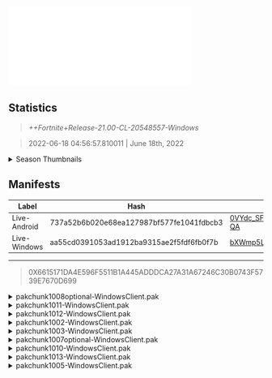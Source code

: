 <div style="pointer-events: none">
  <img style="pointer-events: none" src="https://raw.githubusercontent.com/Tectors/Archive/master/source/dependents/gen.21.00.svg" width="360" height="155">
<div>

## Statistics
> *++Fortnite+Release-21.00-CL-20548557-Windows*

> 2022-06-18 04:56:57.810011 | June 18th, 2022

<details>
  <summary>Season Thumbnails</summary>

  > Seasonal thumbnails are a season's normal ltms and their photos.

  | Name | ID |
  | - | - |
  | [Zero Build - Duos](https://raw.githubusercontent.com/Tectors/Archive/master/source/dependents/monthly-rotaton/playlist_nobuildbr_duo_21_00.png) | Playlist_NoBuildBR_Duo |
  | [Solo](https://raw.githubusercontent.com/Tectors/Archive/master/source/dependents/monthly-rotaton/playlist_defaultsolo_21_00.png) | Playlist_DefaultSolo |
  | [Zero Build - Trios](https://raw.githubusercontent.com/Tectors/Archive/master/source/dependents/monthly-rotaton/playlist_nobuildbr_trio_21_00.png) | Playlist_NoBuildBR_Trio |
  | [Zero Build - Solo](https://raw.githubusercontent.com/Tectors/Archive/master/source/dependents/monthly-rotaton/playlist_nobuildbr_solo_21_00.png) | Playlist_NoBuildBR_Solo |
</details>

## Manifests
| Label | Hash | Route |
| - | - | - |
| Live-Android | 737a52b6b020e68ea127987bf577fe1041fdbcb3 | [0VYdc_SF7iMMys3v5UCaNHGp0DD-QA](https://github.com/Tectors/Archive/blob/master/manifests/0VYdc_SF7iMMys3v5UCaNHGp0DD-QA.manifest) |
| Live-Windows | aa55cd0391053ad1912ba9315ae2f5fdf6fb0f7b | [bXWmp5L6e8z16lN56UCK2zhEii1TQg](https://github.com/Tectors/Archive/blob/master/manifests/bXWmp5L6e8z16lN56UCK2zhEii1TQg.manifest) |

---

> 0X6615171DA4E596F5511B1A445ADDDCA27A31A67246C30B0743F5739E7670D699

<details>
  <summary>pakchunk1008optional-WindowsClient.pak</summary>

  > FortniteGame/Content/Paks/pakchunk1008optional-WindowsClient.pak

  > 0x49CBA039D0E74F6378ECF113399F01DCCA03960F5E9586FE78FCEC646037AF22

  <img src="https://raw.githubusercontent.com/Tectors/Archive/master/source/dependents/referred/CID_A_430_Athena_Commando_M_SpectacleWeb.svg" width="100"> <img src="https://raw.githubusercontent.com/Tectors/Archive/master/source/dependents/referred/BID_A_027_SpectacleWebMale.svg" width="100"> 
</details>

<details>
  <summary>pakchunk1011-WindowsClient.pak</summary>

  > FortniteGame/Content/Paks/pakchunk1011-WindowsClient.pak

  > 0x629EDDB0E60EEFBF06EEE4593588466A0D9D893EF4BE1BB68405AF933BED1E38

  <img src="https://raw.githubusercontent.com/Tectors/Archive/master/source/dependents/referred/Pickaxe_ID_796_IndigoMale.svg" width="100"> <img src="https://raw.githubusercontent.com/Tectors/Archive/master/source/dependents/referred/EID_Indigo.svg" width="100"> <img src="https://raw.githubusercontent.com/Tectors/Archive/master/source/dependents/referred/CID_A_397_Athena_Commando_M_Indigo.svg" width="100"> <img src="https://raw.githubusercontent.com/Tectors/Archive/master/source/dependents/referred/BID_A_002_IndigoMale.svg" width="100"> 
</details>

<details>
  <summary>pakchunk1012-WindowsClient.pak</summary>

  > FortniteGame/Content/Paks/pakchunk1012-WindowsClient.pak

  > 0x6CEBEF7BF7B0B16843A0AE92DD0229548ED0C147A5DF556FE5A4B8B6F75455A6

  <img src="https://raw.githubusercontent.com/Tectors/Archive/master/source/dependents/referred/Pickaxe_ID_804_FNCSS20Male.svg" width="100"> 
</details>

<details>
  <summary>pakchunk1002-WindowsClient.pak</summary>

  > FortniteGame/Content/Paks/pakchunk1002-WindowsClient.pak

  > 0x0FCFDB8F77AD160F1E24E559DBA2FEA4CAEC7654EEB1B82F47608BE16A8A9771

  <img src="https://raw.githubusercontent.com/Tectors/Archive/master/source/dependents/referred/MusicPack_133_Armadillo.svg" width="100"> <img src="https://raw.githubusercontent.com/Tectors/Archive/master/source/dependents/referred/LSID_438_Armadillo.svg" width="100"> 
</details>

<details>
  <summary>pakchunk1003-WindowsClient.pak</summary>

  > FortniteGame/Content/Paks/pakchunk1003-WindowsClient.pak

  > 0x9CE69870E6FA70E820AB073E991889ECB244B34AAF6A2321C47FF2597A2EF90E

  <img src="https://raw.githubusercontent.com/Tectors/Archive/master/source/dependents/referred/EID_LimaBean.svg" width="100"> <img src="https://raw.githubusercontent.com/Tectors/Archive/master/source/dependents/referred/BID_942_LimaBean.svg" width="100"> 
</details>

<details>
  <summary>pakchunk1007optional-WindowsClient.pak</summary>

  > FortniteGame/Content/Paks/pakchunk1007optional-WindowsClient.pak

  > 0x7B1747D317B6BFEDADD70CA85E96462D7FA218321D471710E811BD8AA8B4ECBA

  <img src="https://raw.githubusercontent.com/Tectors/Archive/master/source/dependents/referred/Pickaxe_ID_808_NobleMale.svg" width="100"> <img src="https://raw.githubusercontent.com/Tectors/Archive/master/source/dependents/referred/LSID_440_Noble.svg" width="100"> <img src="https://raw.githubusercontent.com/Tectors/Archive/master/source/dependents/referred/Glider_ID_368_NobleMale.svg" width="100"> <img src="https://raw.githubusercontent.com/Tectors/Archive/master/source/dependents/referred/EID_Noble.svg" width="100"> <img src="https://raw.githubusercontent.com/Tectors/Archive/master/source/dependents/referred/CID_A_411_Athena_Commando_M_Noble.svg" width="100"> <img src="https://raw.githubusercontent.com/Tectors/Archive/master/source/dependents/referred/BID_A_011_NobleMale.svg" width="100"> 
</details>

<details>
  <summary>pakchunk1010-WindowsClient.pak</summary>

  > FortniteGame/Content/Paks/pakchunk1010-WindowsClient.pak

  > 0x711A221D98A7D8B9EFEB243866DD96A08A507356632DB7E5D4E822776E327593

  <img src="https://raw.githubusercontent.com/Tectors/Archive/master/source/dependents/referred/EID_Armadillo.svg" width="100"> <img src="https://raw.githubusercontent.com/Tectors/Archive/master/source/dependents/referred/CID_A_417_Athena_Commando_F_Armadillo.svg" width="100"> <img src="https://raw.githubusercontent.com/Tectors/Archive/master/source/dependents/referred/CID_A_416_Athena_Commando_M_Armadillo.svg" width="100"> 
</details>

<details>
  <summary>pakchunk1013-WindowsClient.pak</summary>

  > FortniteGame/Content/Paks/pakchunk1013-WindowsClient.pak

  > 0xD11BF74ADB070BD3AF0BA50347E2FE08B833EB713EA8699EFB3C3AB1E6DDDAE7

  <img src="https://raw.githubusercontent.com/Tectors/Archive/master/source/dependents/referred/EID_Swish.svg" width="100"> 
</details>

<details>
  <summary>pakchunk1005-WindowsClient.pak</summary>

  > FortniteGame/Content/Paks/pakchunk1005-WindowsClient.pak

  > 0xBDE6BA188207307B4307F995193A756D35B7B5F08CEAD2E5A48F4B88FDDBC53A

  <img src="https://raw.githubusercontent.com/Tectors/Archive/master/source/dependents/referred/SPID_405_SoundwaveSeriesGH.svg" width="100"> <img src="https://raw.githubusercontent.com/Tectors/Archive/master/source/dependents/referred/EID_Sashimi.svg" width="100"> 
</details>

